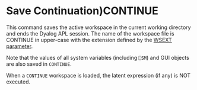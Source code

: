 




<h1 class="heading"><span class="name">Save Continuation</span><span class="command">)CONTINUE</span></h1>

This command saves the active workspace in the current working directory and ends the Dyalog APL session. The name of the workspace file is CONTINUE in upper-case with the extension defined by the [WSEXT parameter](../../UserGuide/Installation%20and%20Configuration/Configuration%20Parameters.htm#WSEXT).


Note that the values of all system variables (including `⎕SM`) and GUI objects are also saved in `CONTINUE`.


When a `CONTINUE` workspace is loaded, the latent expression (if any) is NOT executed.



